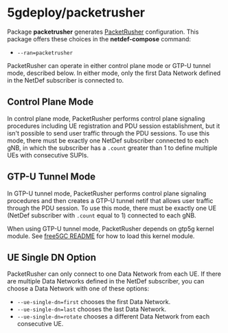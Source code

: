 # 5gdeploy/packetrusher

Package **packetrusher** generates [PacketRusher](https://github.com/HewlettPackard/PacketRusher) configuration.
This package offers these choices in the **netdef-compose** command:

* `--ran=packetrusher`

PacketRusher can operate in either control plane mode or GTP-U tunnel mode, described below.
In either mode, only the first Data Network defined in the NetDef subscriber is connected to.

## Control Plane Mode

In control plane mode, PacketRusher performs control plane signaling procedures including UE registration and PDU session establishment, but it isn't possible to send user traffic through the PDU sessions.
To use this mode, there must be exactly one NetDef subscriber connected to each gNB, in which the subscriber has a `.count` greater than 1 to define multiple UEs with consecutive SUPIs.

## GTP-U Tunnel Mode

In GTP-U tunnel mode, PacketRusher performs control plane signaling procedures and then creates a GTP-U tunnel netif that allows user traffic through the PDU session.
To use this mode, there must be exactly one UE (NetDef subscriber with `.count` equal to 1) connected to each gNB.

When using GTP-U tunnel mode, PacketRusher depends on gtp5g kernel module.
See [free5GC README](../free5gc/README.md) for how to load this kernel module.

## UE Single DN Option

PacketRusher can only connect to one Data Network from each UE.
If there are multiple Data Networks defined in the NetDef subscriber, you can choose a Data Network with one of these options:

* `--ue-single-dn=first` chooses the first Data Network.
* `--ue-single-dn=last` chooses the last Data Network.
* `--ue-single-dn=rotate` chooses a different Data Network from each consecutive UE.
